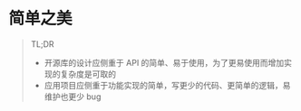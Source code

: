 # 简单之美

> TL;DR
> * 开源库的设计应侧重于 API 的简单、易于使用，为了更易使用而增加实现的复杂度是可取的
> * 应用项目应侧重于功能实现的简单，写更少的代码、更简单的逻辑，易维护也更少 bug



